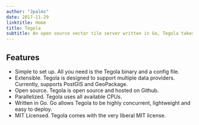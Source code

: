 ```yaml
---
author: "Jpalms"
date: 2017-11-29
linktitle: Home
title: Tegola
subtitle: An open source vector tile server written in Go, Tegola takes geospatial data and slices it into vector tiles that can be efficiently delivered to any client.
---
```


## Features

- Simple to set up. All you need is the Tegola binary and a config file.
- Extensible. Tegola is designed to support multiple data providers. Currently, supports PostGIS and GeoPackage.
- Open source. Tegola is open source and hosted on Github.
- Parallelized. Tegola uses all available CPUs.
- Written in Go. Go allows Tegola to be highly concurrent, lightweight and easy to deploy.
- MIT Licensed. Tegola comes with the very liberal MIT license.